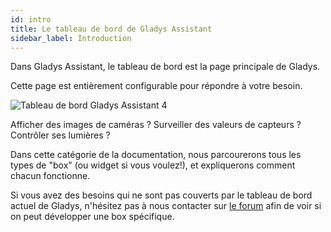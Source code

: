 ```yaml
---
id: intro
title: Le tableau de bord de Gladys Assistant
sidebar_label: Introduction
---
```


Dans Gladys Assistant, le tableau de bord est la page principale de Gladys.

Cette page est entièrement configurable pour répondre à votre besoin.

![Tableau de bord Gladys Assistant 4](/fr/img/docs/dashboard/dashboard-gladys-4.jpg)

Afficher des images de caméras ? Surveiller des valeurs de capteurs ? Contrôler ses lumières ?

Dans cette catégorie de la documentation, nous parcourerons tous les types de "box" (ou widget si vous voulez!), et expliquerons comment chacun fonctionne.

Si vous avez des besoins qui ne sont pas couverts par le tableau de bord actuel de Gladys, n'hésitez pas à nous contacter sur [le forum](https://community.gladysassistant.com/) afin de voir si on peut développer une box spécifique.
